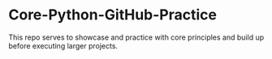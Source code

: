 # Core-Python-GitHub-Practice
This repo serves to showcase and practice with core principles and build up before executing larger projects.
